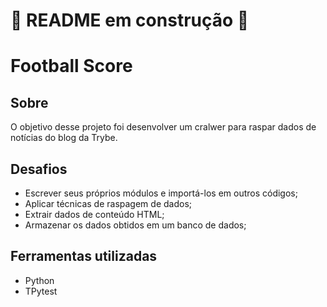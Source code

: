 # 🚧 README em construção 🚧

# Football Score

## Sobre

O objetivo desse projeto foi desenvolver um cralwer para raspar dados de notícias do blog da Trybe.<br>

## Desafios
* Escrever seus próprios módulos e importá-los em outros códigos;
* Aplicar técnicas de raspagem de dados;
* Extrair dados de conteúdo HTML;
* Armazenar os dados obtidos em um banco de dados;

## Ferramentas utilizadas

* Python
* TPytest
